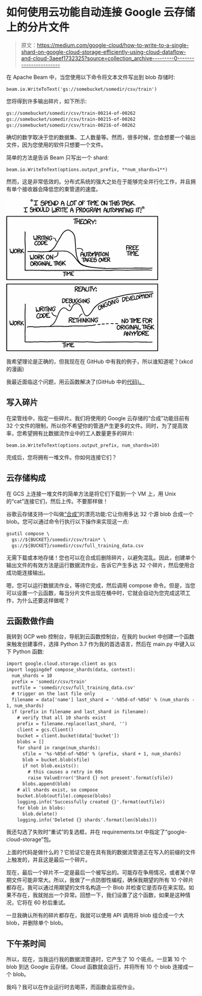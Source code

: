# 如何使用云功能自动连接 Google 云存储上的分片文件

> 原文：<https://medium.com/google-cloud/how-to-write-to-a-single-shard-on-google-cloud-storage-efficiently-using-cloud-dataflow-and-cloud-3aeef1732325?source=collection_archive---------0----------------------->

在 Apache Beam 中，当您使用以下命令将文本文件写出到 blob 存储时:

```
beam.io.WriteToText('gs://somebucket/somedir/csv/train')
```

您将得到许多输出碎片，如下所示:

```
gs://somebucket/somedir/csv/train-00214-of-00262
gs://somebucket/somedir/csv/train-00215-of-00262
gs://somebucket/somedir/csv/train-00216-of-00262
```

确切的数字取决于您的数据集、工人数量等。然而，很多时候，您会想要一个输出文件，因为您使用的软件只想要一个文件。

简单的方法是告诉 Beam 只写出一个 shard:

```
beam.io.WriteToText(options.output_prefix, **num_shards=1**)
```

然而，这是非常低效的。分布式系统的强大之处在于能够完全并行化工作，并且拥有单个接收器会降低您的束管道的速度。

![](img/100735c213d17bb968ddbba6a7551b13.png)

我希望理论是正确的，但我现在在 GitHub 中有我的例子，所以谁知道呢？(xkcd 的漫画)

我最近面临这个问题，用云函数解决了(GitHub 中的[代码)。](https://github.com/GoogleCloudPlatform/training-data-analyst/blob/master/blogs/inference/flights/compose_shards.py)

## 写入碎片

在梁管线中，指定一些碎片。我们将使用的 Google 云存储的“合成”功能目前有 32 个文件的限制，所以你不希望你的管道产生更多的文件。同时，为了提高效率，您希望拥有比数据流作业中的工人数量更多的碎片:

```
beam.io.WriteToText(options.output_prefix, num_shards=10)
```

完成后，您将拥有一堆文件。你如何连接它们？

## 云存储构成

在 GCS 上连接一堆文件的简单方法是将它们下载到一个 VM 上，用 Unix 的“cat”连接它们，然后上传。不要那样做！

谷歌云存储支持一个叫做[“合成”](https://cloud.google.com/storage/docs/json_api/v1/objects/compose)的漂亮功能:它让你用多达 32 个源 blob 合成一个 blob。您可以通过命令行执行以下操作来实现这一点:

```
gsutil compose \
  gs://${BUCKET}/somedir/csv/train* \
  gs://${BUCKET}/somedir/csv/full_training_data.csv
```

无需下载或本地存储！您也可以在合成后删除碎片，以避免混乱。因此，创建单个输出文件的有效方法是运行数据流作业，告诉它产生多达 32 个碎片，然后使用合成功能连接输出。

嗯，您可以运行数据流作业，等待它完成，然后调用 compose 命令。但是，当您可以设置一个云函数，每当分片文件出现在桶中时，它就会自动为您完成这项工作，为什么还要这样做呢？

## 云函数做作曲

我转到 GCP web 控制台，导航到云函数控制台，在我的 bucket 中创建一个函数来触发创建事件，选择 Python 3.7 作为我的首选语言，然后在 main.py 中键入以下 Python 函数:

```
import google.cloud.storage.client as gcs
import loggingdef compose_shards(data, context):
  num_shards = 10
  prefix = 'somedir/csv/train'
  outfile = 'somedir/csv/full_training_data.csv'
  # trigger on the last file only
  filename = data['name'] last_shard = '-%05d-of-%05d' % (num_shards - 1, num_shards)
  if (prefix in filename and last_shard in filename):
    # verify that all 10 shards exist
    prefix = filename.replace(last_shard, '')
    client = gcs.Client()
    bucket = client.bucket(data['bucket'])
    blobs = []
    for shard in range(num_shards):
      sfile = '%s-%05d-of-%05d' % (prefix, shard + 1, num_shards)
      blob = bucket.blob(sfile)
      if not blob.exists():
        # this causes a retry in 60s
        raise ValueError('Shard {} not present'.format(sfile))
      blobs.append(blob)
    # all shards exist, so compose
    bucket.blob(outfile).compose(blobs)
    logging.info('Successfully created {}'.format(outfile))
    for blob in blobs:
      blob.delete()
    logging.info('Deleted {} shards'.format(len(blobs)))
```

我还勾选了失败时“重试”的复选框，并在 requirements.txt 中指定了“google-cloud-storage”包。

上面的代码是做什么的？它验证它是在具有我的数据流管道正在写入的前缀的文件上触发的，并且这是最后一个碎片。

现在，最后一个碎片不一定是最后一个被写出的。可能存在争用情况，或者某个早期文件可能非常大。所以，我做了一点防御性编程，确保我期望的所有 10 个碎片都存在。我可以通过用期望的文件名构造一个 Blob 并检查它是否存在来实现。如果不存在，我就抛出一个异常。回想一下，我们设置了这个函数，如果是这种情况，它将在 60 秒后重试。

一旦我确认所有的碎片都存在，我就可以使用 API 调用将 blob 组合成一个大 blob，并删除单个 blob。

## 下午茶时间

所以，现在，当我运行我的数据流管道时，它产生了 10 个斑点。一旦第 10 个 blob 到达 Google 云存储，Cloud 函数就会运行，并将所有 10 个 blob 连接成一个 blob。

我吗？我可以在作业运行时去喝茶，而函数会监视作业。